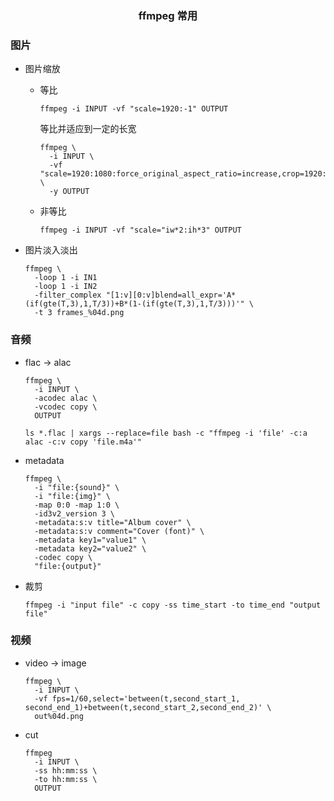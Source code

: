 <h3 align='center'> ffmpeg 常用 </h3>

### 图片

- 图片缩放

  - 等比

    ```shell
    ffmpeg -i INPUT -vf "scale=1920:-1" OUTPUT
    ```

    等比并适应到一定的长宽

    ```shell
    ffmpeg \
      -i INPUT \
      -vf "scale=1920:1080:force_original_aspect_ratio=increase,crop=1920:1080" \
      -y OUTPUT

    ```

  - 非等比

    ```shell
    ffmpeg -i INPUT -vf "scale="iw*2:ih*3" OUTPUT
    ```

- 图片淡入淡出

  ```shell
  ffmpeg \
    -loop 1 -i IN1
    -loop 1 -i IN2
    -filter_complex "[1:v][0:v]blend=all_expr='A*(if(gte(T,3),1,T/3))+B*(1-(if(gte(T,3),1,T/3)))'" \
    -t 3 frames_%04d.png
  ```

### 音频

- flac -> alac

  ```shell
  ffmpeg \
    -i INPUT \
    -acodec alac \
    -vcodec copy \
    OUTPUT
  ```
  ```shell
  ls *.flac | xargs --replace=file bash -c "ffmpeg -i 'file' -c:a alac -c:v copy 'file.m4a'"
  ```

- metadata
  ```shell
  ffmpeg \
    -i "file:{sound}" \
    -i "file:{img}" \
    -map 0:0 -map 1:0 \
    -id3v2_version 3 \
    -metadata:s:v title="Album cover" \
    -metadata:s:v comment="Cover (font)" \
    -metadata key1="value1" \
    -metadata key2="value2" \
    -codec copy \
    "file:{output}"
  ```
  
- 裁剪

  ```shell
  ffmpeg -i "input file" -c copy -ss time_start -to time_end "output file"
  ```

### 视频

- video -> image

  ```shell
  ffmpeg \
    -i INPUT \
    -vf fps=1/60,select='between(t,second_start_1, second_end_1)+between(t,second_start_2,second_end_2)' \
    out%04d.png
  ```

- cut

  ```shell
  ffmpeg
    -i INPUT \
    -ss hh:mm:ss \
    -to hh:mm:ss \
    OUTPUT
  ```
